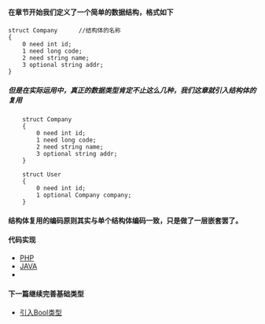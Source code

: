 #### 在章节开始我们定义了一个简单的数据结构，格式如下

```
struct Company      //结构体的名称
{
    0 need int id;  
    1 need long code;
    2 need string name;
    3 optional string addr;
}
```

##### 但是在实际运用中，真正的数据类型肯定不止这么几种，我们这章就引入结构体的复用

```
    struct Company
    {
        0 need int id;
        1 need long code;
        2 need string name;
        3 optional string addr;
    }

    struct User
    {
        0 need int id;
        1 optional Company company;
    }
```

#### 结构体复用的编码原则其实与单个结构体编码一致，只是做了一层嵌套罢了。

#### 代码实现
- [PHP](../demo/php/demo2.php)
- [JAVA](../demo/java/src/main/java/struct)
- 
#### 下一篇继续完善基础类型
- [引入Bool类型](../doc/bool.md)